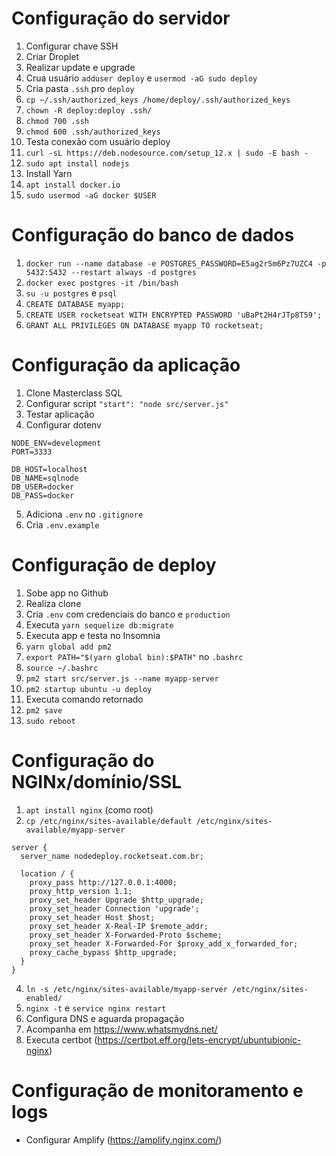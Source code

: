 # Configuração do servidor

1. Configurar chave SSH
2. Criar Droplet
3. Realizar update e upgrade
4. Crua usuário `adduser deploy` e `usermod -aG sudo deploy`
5. Cria pasta `.ssh` pro `deploy`
6. `cp ~/.ssh/authorized_keys /home/deploy/.ssh/authorized_keys`
7. `chown -R deploy:deploy .ssh/`
8. `chmod 700 .ssh`
9. `chmod 600 .ssh/authorized_keys`
10. Testa conexão com usuário deploy
11. `curl -sL https://deb.nodesource.com/setup_12.x | sudo -E bash -`
12. `sudo apt install nodejs`
13. Install Yarn
14. `apt install docker.io`
15. `sudo usermod -aG docker $USER`

# Configuração do banco de dados

1. `docker run --name database -e POSTGRES_PASSWORD=E5ag2rSm6Pz7UZC4 -p 5432:5432 --restart always -d postgres`
2. `docker exec postgres -it /bin/bash`
3. `su -u postgres` e `psql`
4. `CREATE DATABASE myapp;`
3. `CREATE USER rocketseat WITH ENCRYPTED PASSWORD 'uBaPt2H4rJTp8T59';`
4. `GRANT ALL PRIVILEGES ON DATABASE myapp TO rocketseat;`

# Configuração da aplicação

1. Clone Masterclass SQL
2. Configurar script `"start": "node src/server.js"`
3. Testar aplicação
4. Configurar dotenv

```
NODE_ENV=development
PORT=3333

DB_HOST=localhost
DB_NAME=sqlnode
DB_USER=docker
DB_PASS=docker
```

5. Adiciona `.env` no `.gitignore`
6. Cria `.env.example`

# Configuração de deploy

1. Sobe app no Github
2. Realiza clone
3. Cria `.env` com credenciais do banco e `production`
4. Executa `yarn sequelize db:migrate`
5. Executa app e testa no Insomnia
6. `yarn global add pm2`
7. `export PATH="$(yarn global bin):$PATH"` no `.bashrc`
8. `source ~/.bashrc`
9. `pm2 start src/server.js --name myapp-server`
10. `pm2 startup ubuntu -u deploy`
11. Executa comando retornado
12. `pm2 save`
13. `sudo reboot`

# Configuração do NGINx/domínio/SSL

1. `apt install nginx` (como root)
2. `cp /etc/nginx/sites-available/default /etc/nginx/sites-available/myapp-server`

```
server {
  server_name nodedeploy.rocketseat.com.br;

  location / {
    proxy_pass http://127.0.0.1:4000;
    proxy_http_version 1.1;
    proxy_set_header Upgrade $http_upgrade;
    proxy_set_header Connection 'upgrade';
    proxy_set_header Host $host;
    proxy_set_header X-Real-IP $remote_addr;
    proxy_set_header X-Forwarded-Proto $scheme;
    proxy_set_header X-Forwarded-For $proxy_add_x_forwarded_for;
    proxy_cache_bypass $http_upgrade;
  }
}
```

4. `ln -s /etc/nginx/sites-available/myapp-server /etc/nginx/sites-enabled/`
5. `nginx -t` e `service nginx restart`
6. Configura DNS e aguarda propagação
7. Acompanha em https://www.whatsmydns.net/
8. Executa certbot (https://certbot.eff.org/lets-encrypt/ubuntubionic-nginx)

# Configuração de monitoramento e logs

- Configurar Amplify (https://amplify.nginx.com/)